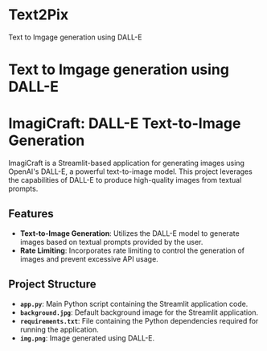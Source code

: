 # Text2Pix
Text to Imgage generation using DALL-E

# Text to Imgage generation using DALL-E

# ImagiCraft: DALL-E Text-to-Image Generation

ImagiCraft is a Streamlit-based application for generating images using OpenAI's DALL-E, a powerful text-to-image model. This project leverages the capabilities of DALL-E to produce high-quality images from
textual prompts.

## Features

- **Text-to-Image Generation**: Utilizes the DALL-E model to generate images based on textual prompts provided by the user.
- **Rate Limiting**: Incorporates rate limiting to control the generation of images and prevent excessive API usage.

## Project Structure

- **`app.py`**: Main Python script containing the Streamlit application code.
- **`background.jpg`**: Default background image for the Streamlit application.
- **`requirements.txt`**: File containing the Python dependencies required for running the application.
- **`img.png`**: Image generated using DALL-E.
